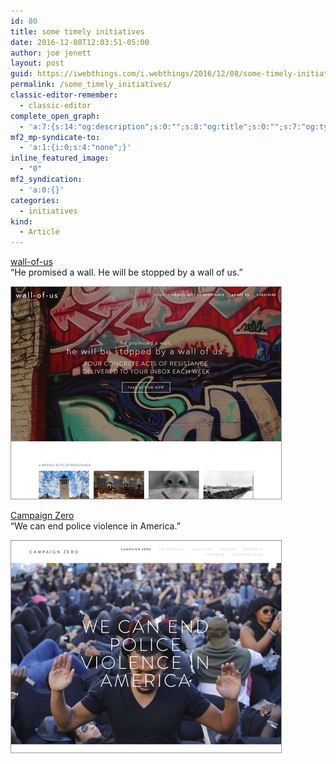 ```yaml
---
id: 80
title: some timely initiatives
date: 2016-12-08T12:03:51-05:00
author: joe jenett
layout: post
guid: https://iwebthings.com/i.webthings/2016/12/08/some-timely-initiatives/
permalink: /some_timely_initiatives/
classic-editor-remember:
  - classic-editor
complete_open_graph:
  - 'a:7:{s:14:"og:description";s:0:"";s:8:"og:title";s:0:"";s:7:"og:type";s:0:"";s:12:"twitter:card";s:7:"summary";s:15:"twitter:creator";s:0:"";s:19:"twitter:description";s:0:"";s:8:"og:image";s:0:"";}'
mf2_mp-syndicate-to:
  - 'a:1:{i:0;s:4:"none";}'
inline_featured_image:
  - "0"
mf2_syndication:
  - 'a:0:{}'
categories:
  - initiatives
kind:
  - Article
---
```

[wall-of-us](https://www.wall-of-us.org/ "wall-of-us")  
“He promised a wall. He will be stopped by a wall of us.”

[<img src="/images/wall-of-us.jpg" alt="wall-of-us" style="border:1px solid #999;" />](https://www.wall-of-us.org/ "wall-of-us")

  
[Campaign Zero](http://www.joincampaignzero.org/ "Campaign Zero")  
“We can end police violence in America.” 

[<img src="/images/campaign-zero.jpg" alt="Campaign Zero" style="border:1px solid #999;" />](http://www.joincampaignzero.org/ "Campaign Zero")